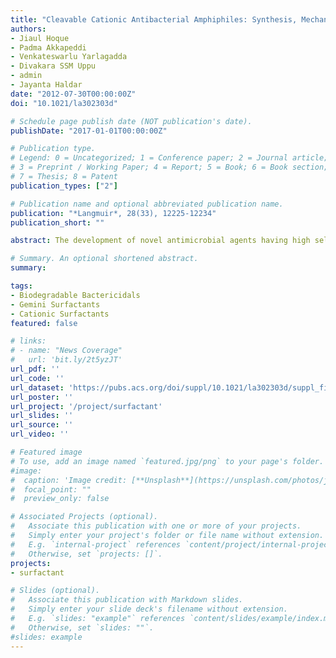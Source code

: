 ```yaml
---
title: "Cleavable Cationic Antibacterial Amphiphiles: Synthesis, Mechanism of Action, and Cytotoxicities"
authors:
- Jiaul Hoque
- Padma Akkapeddi
- Venkateswarlu Yarlagadda
- Divakara SSM Uppu
- admin
- Jayanta Haldar
date: "2012-07-30T00:00:00Z"
doi: "10.1021/la302303d"

# Schedule page publish date (NOT publication's date).
publishDate: "2017-01-01T00:00:00Z"

# Publication type.
# Legend: 0 = Uncategorized; 1 = Conference paper; 2 = Journal article;
# 3 = Preprint / Working Paper; 4 = Report; 5 = Book; 6 = Book section;
# 7 = Thesis; 8 = Patent
publication_types: ["2"]

# Publication name and optional abbreviated publication name.
publication: "*Langmuir*, 28(33), 12225-12234"
publication_short: ""

abstract: The development of novel antimicrobial agents having high selectivity toward bacterial cells over mammalian cells is urgently required to curb the widespread emergence of infectious diseases caused by pathogenic bacteria. Toward this end, we have developed a set of cationic dimeric amphiphiles (bearing cleavable amide linkages between the headgroup and the hydrocarbon tail with different methylene spacers) that showed high antibacterial activity against human pathogenic bacteria (Escherichia coli and Staphylococcus aureus) and low cytotoxicity. The Minimum Inhibitory Concentrations (MIC) were found to be very low for the dimeric amphiphiles and were lower or comparable to the monomeric counterpart. In the case of dimeric amphiphiles, MIC was found to decrease with the increase in the spacer chain length (n = 2 to 6) and again to increase at higher spacer length (n > 6). It was found that the compound with six methylene spacers was the most active among all of the amphiphiles (MICs = 10–13 μM). By fluorescence spectroscopy, fluorescence microscopy, and field-emission scanning electron microscopy (FESEM), it was revealed that these cationic amphiphiles interact with the negatively charged bacterial cell membrane and disrupt the membrane integrity, thus killing the bacteria. All of the cationic amphiphiles showed low hemolytic activity (HC50) and high selectivity against both gram-positive and gram-negative bacteria. The most active amphiphile (n = 6) had a 10–13-fold higher HC50 than did the MIC. Also, this amphiphile did not show any cytotoxicity against mammalian cells (HeLa cells) even at a concentration above the MIC (20 μM). The critical micellar concentration (CMC) values of gemini surfactants were found to be very low (CMC = 0.30–0.11 mM) and were 10–27 times smaller than the corresponding monomeric analogue (CMC = 2.9 mM). Chemical hydrolysis and thermogravimetric analysis (TGA) proved that these amphiphiles are quite stable under both acidic and thermal conditions. Collectively, these properties make the newly synthesized amphiphiles potentially superior disinfectants and antiseptics for various biomedical and biotechnological applications.

# Summary. An optional shortened abstract.
summary:

tags:
- Biodegradable Bactericidals
- Gemini Surfactants
- Cationic Surfactants
featured: false

# links:
# - name: "News Coverage"
#   url: 'bit.ly/2t5yzJT'
url_pdf: ''
url_code: ''
url_dataset: 'https://pubs.acs.org/doi/suppl/10.1021/la302303d/suppl_file/la302303d_si_001.pdf'
url_poster: ''
url_project: '/project/surfactant'
url_slides: ''
url_source: ''
url_video: ''

# Featured image
# To use, add an image named `featured.jpg/png` to your page's folder.
#image:
#  caption: 'Image credit: [**Unsplash**](https://unsplash.com/photos/jdD8gXaTZsc)'
#  focal_point: ""
#  preview_only: false

# Associated Projects (optional).
#   Associate this publication with one or more of your projects.
#   Simply enter your project's folder or file name without extension.
#   E.g. `internal-project` references `content/project/internal-project/index.md`.
#   Otherwise, set `projects: []`.
projects:
- surfactant

# Slides (optional).
#   Associate this publication with Markdown slides.
#   Simply enter your slide deck's filename without extension.
#   E.g. `slides: "example"` references `content/slides/example/index.md`.
#   Otherwise, set `slides: ""`.
#slides: example
---
```

